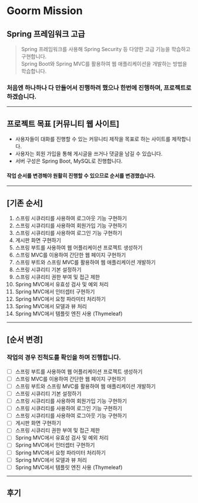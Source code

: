 # Goorm Mission
## Spring 프레임워크 고급
> Spring 프레임워크를 사용해 Spring Security 등 다양한 고급 기능을 학습하고 구현합니다.<br>
Spring Boot와 Spring MVC를 활용하여 웹 애플리케이션을 개발하는 방법을 학습합니다.

### 처음엔 하나하나 다 만들어서 진행하려 했으나 한번에 진행하며, 프로젝트로 하겠습니다.
- - -
## 프로젝트 목표 [커뮤니티 웹 사이트]
- 사용자들이 대화를 진행할 수 있는 커뮤니티 제작을 목표로 하는 사이트를 제작합니다.
- 사용자는 회원 가입을 통해 게시글을 쓰거나 댓글을 남길 수 있습니다.
- 서버 구성은 Spring Boot, MySQL로 진행합니다.

#### 작업 순서를 변경해야 원활히 진행할 수 있으므로 순서를 변경했습니다.
- - -
## [기존 순서]
1. 스프링 시큐리티를 사용하여 로그아웃 기능 구현하기
2. 스프링 시큐리티를 사용하여 회원가입 기능 구현하기
3. 스프링 시큐리티를 사용하여 로그인 기능 구현하기
4. 게시판 화면 구현하기
5. 스프링 부트를 사용하여 웹 어플리케이션 프로젝트 생성하기
6. 스프링 MVC를 이용하여 간단한 웹 페이지 구현하기
7. 스프링 부트와 스프링 MVC를 활용하여 웹 애플리케이션 개발하기
8. 스프링 시큐리티 기본 설정하기
9. 스프링 시큐리티 권한 부여 및 접근 제한
10. Spring MVC에서 유효성 검사 및 예외 처리
11. Spring MVC에서 인터셉터 구현하기
12. Spring MVC에서 요청 파라미터 처리하기
13. Spring MVC에서 모델과 뷰 처리
14. Spring MVC에서 템플릿 엔진 사용 (Thymeleaf)

- - -
## [순서 변경]
### 작업의 경우 진척도를 확인을 하며 진행합니다.
- [ ] 스프링 부트를 사용하여 웹 어플리케이션 프로젝트 생성하기
- [ ] 스프링 MVC를 이용하여 간단한 웹 페이지 구현하기
- [ ] 스프링 부트와 스프링 MVC를 활용하여 웹 애플리케이션 개발하기
- [ ] 스프링 시큐리티 기본 설정하기
- [ ] 스프링 시큐리티를 사용하여 회원가입 기능 구현하기
- [ ] 스프링 시큐리티를 사용하여 로그인 기능 구현하기
- [ ] 스프링 시큐리티를 사용하여 로그아웃 기능 구현하기
- [ ] 게시판 화면 구현하기
- [ ] 스프링 시큐리티 권한 부여 및 접근 제한
- [ ] Spring MVC에서 유효성 검사 및 예외 처리
- [ ] Spring MVC에서 인터셉터 구현하기
- [ ] Spring MVC에서 요청 파라미터 처리하기
- [ ] Spring MVC에서 모델과 뷰 처리
- [ ] Spring MVC에서 템플릿 엔진 사용 (Thymeleaf)
- - -
## 후기
> 